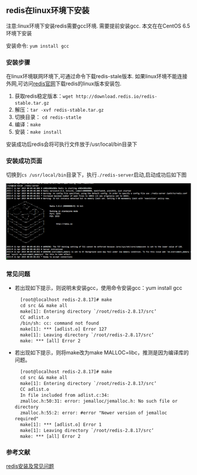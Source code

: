 ## redis在linux环境下安装

注意:linux环境下安装redis需要gcc环境. 需要提前安装gcc. 本文在在CentOS 6.5环境下安装
 
安装命令: `yum install gcc`

### 安装步骤

在linux环境联网环境下,可通过命令下载redis-stale版本. 如果linux环境不能连接外网,可访问[redis官网](https://redis.io/download)下载redis的linux版本安装包. 
  

1. 获取redis稳定版本：`wget http://download.redis.io/redis-stable.tar.gz`
2. 解压：`tar -xvf redis-stable.tar.gz`
3. 切换目录：	`cd redis-statle`
4. 编译：`make`
5. 安装：`make install`

安装成功后redis会将可执行文件放于/usr/local/bin目录下

### 安装成功页面
切换到`cs /usr/local/bin`目录下，执行`./redis-server`启动,启动成功后如下图

![redis启动成功](https://raw.githubusercontent.com/zengzhiwei12138/software_install/master/image/redis启动成功.png "redis启动成功")

### 常见问题
- 若出现如下提示，则说明未安装gcc，使用命令安装gcc：yum install gcc
    
    	[root@localhost redis-2.8.17]# make
    	cd src && make all
    	make[1]: Entering directory `/root/redis-2.8.17/src‘
    	CC adlist.o
    	/bin/sh: cc: command not found
    	make[1]: *** [adlist.o] Error 127
    	make[1]: Leaving directory `/root/redis-2.8.17/src‘
    	make: *** [all] Error 2

- 若出现如下提示，则将make改为make MALLOC=libc，推测是因为编译库的问题。

	    [root@localhost redis-2.8.17]# make
	    cd src && make all
	    make[1]: Entering directory `/root/redis-2.8.17/src‘
	    CC adlist.o
	    In file included from adlist.c:34:
	    zmalloc.h:50:31: error: jemalloc/jemalloc.h: No such file or directory
	    zmalloc.h:55:2: error: #error "Newer version of jemalloc required"
	    make[1]: *** [adlist.o] Error 1
	    make[1]: Leaving directory `/root/redis-2.8.17/src‘
	    make: *** [all] Error 2

### 参考文献

[redis安装及常见问题](https://blog.csdn.net/wzygis/article/details/51705559)
